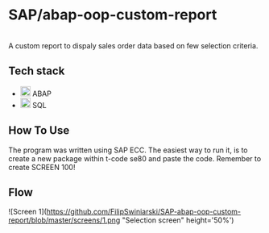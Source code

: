 # SAP/abap-oop-custom-report
</br>
A custom report to dispaly sales order data based on few selection criteria.

## Tech stack
 -  <img src='https://www.radicaltechnologies.co.in/wp-content/uploads/2016/07/SAP-ABAP.jpg' height='20' alt='SAP ABAP' /> ABAP 
 -  <img src='https://w7.pngwing.com/pngs/167/148/png-transparent-microsoft-azure-sql-database-microsoft-sql-server-database-blue-text-logo.png' height='20' alt='SQL'/> SQL
## How To Use

The program was written using SAP ECC. The easiest way to run it, is to create a new package within t-code se80 and paste the code. Remember to create SCREEN 100!

## Flow

![Screen 1](https://github.com/FilipSwiniarski/SAP-abap-oop-custom-report/blob/master/screens/1.png "Selection screen" height='50%')
